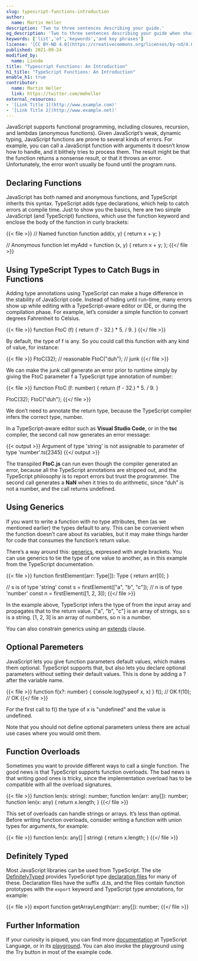 ```yaml
---
slug: typescript-functions-introduction
author:
  name: Martin Heller
description: 'Two to three sentences describing your guide.'
og_description: 'Two to three sentences describing your guide when shared on social media.'
keywords: ['list','of','keywords','and key phrases']
license: '[CC BY-ND 4.0](https://creativecommons.org/licenses/by-nd/4.0)'
published: 2021-09-24
modified_by:
  name: Linode
title: "Typescript Functions: An Introduction"
h1_title: "TypeScript Functions: An Introduction"
enable_h1: true
contributor:
  name: Martin Heller
  link: https://twitter.com/meheller
external_resources:
- '[Link Title 1](http://www.example.com)'
- '[Link Title 2](http://www.example.net)'
---
```


JavaScript supports functional programming, including closures, recursion, and lambdas (anonymous functions). Given JavaScript’s weak, dynamic typing, JavaScript functions are prone to several kinds of errors. For example, you can call a JavaScript function with arguments it doesn’t know how to handle, and it blithely tries to process them. The result might be that the function returns a nonsense result, or that it throws an error. Unfortunately, the error won’t usually be found until the program runs.

## Declaring Functions

JavaScript has both named and anonymous functions, and TypeScript inherits this syntax. TypeScript adds type declarations, which help to catch errors at compile time. Just to show you the basics, here are two simple JavaScript (and TypeScript) functions, which use the function keyword and enclose the body of the function in curly brackets:

{{< file >}}
// Named function
function add(x, y) {
 return x + y;
}

// Anonymous function
let myAdd = function (x, y) {
 return x + y;
};
{{</ file >}}

## Using TypeScript Types to Catch Bugs in Functions

Adding type annotations using TypeScript can make a huge difference in the stability of JavaScript code. Instead of hiding until run-time, many errors show up while editing with a TypeScript-aware editor or IDE, or during the compilation phase. For example, let’s consider a simple function to convert degrees Fahrenheit to Celsius.

{{< file >}}
function FtoC (f) {
    return (f - 32.) * 5. / 9.
}
{{</ file >}}

By default, the type of f is any. So you could call this function with any kind of value, for instance:

{{< file >}}
FtoC(32); 	    // reasonable
FtoC("duh");   // junk
{{</ file >}}

We can make the junk call generate an error prior to runtime simply by giving the FtoC parameter f a TypeScript type annotation of number:

{{< file >}}
function FtoC (f: number) {
    return (f - 32.) * 5. / 9.
}

FtoC(32);
FtoC("duh");
{{</ file >}}

We don’t need to annotate the return type, because the TypeScript compiler infers the correct type, number.

In a TypeScript-aware editor such as **Visual Studio Code**, or in the **tsc** compiler, the second call now generates an error message:

{{< output >}}
Argument of type 'string' is not assignable to parameter of type 'number'.ts(2345)
{{</ output >}}

The transpiled **FtoC.js** can run even though the compiler generated an error, because all the TypeScript annotations are stripped out, and the TypeScript philosophy is to report errors but trust the programmer. The second call generates a **NaN** when it tries to do arithmetic, since “duh” is not a number, and the call returns undefined.

## Using Generics

If you want to write a function with no type attributes, then (as we mentioned earlier) the types default to any. This can be convenient when the function doesn’t care about its variables, but it may make things harder for code that consumes the function’s return value.

There’s a way around this: [generics](https://www.typescriptlang.org/docs/handbook/2/functions.html#generic-functions), expressed with angle brackets. You can use generics to tie the type of one value to another, as in this example from the TypeScript documentation.

{{< file >}}
function firstElement<Type>(arr: Type[]): Type {
  return arr[0];
}

// s is of type 'string'
const s = firstElement(["a", "b", "c"]);
// n is of type 'number'
const n = firstElement([1, 2, 3]);
{{</ file >}}

In the example above, TypeScript infers the type of <Type> from the input array and propagates that to the return value. ["a", "b", "c"] is an array of strings, so s is a string. [1, 2, 3] is an array of numbers, so n is a number.

You can also constrain generics using an [extends](https://www.typescriptlang.org/docs/handbook/2/functions.html#constraints) clause.

## Optional Paremeters

JavaScript lets you give function parameters default values, which makes them optional. TypeScript supports that, but also lets you declare optional parameters without setting their default values. This is done by adding a ? after the variable name.

{{< file >}}
function f(x?: number) {
    console.log(typeof x, x)
}
f(); // OK
f(10); // OK
{{</ file >}}

For the first call to f() the type of x is "undefined" and the value is undefined.

Note that you should not define optional parameters unless there are actual use cases where you would omit them.

## Function Overloads

Sometimes you want to provide different ways to call a single function. The good news is that TypeScript supports function overloads. The bad news is that writing good ones is tricky, since the implementation overload has to be compatible with all the overload signatures.

{{< file >}}
function len(s: string): number;
function len(arr: any[]): number;
function len(x: any) {
 return x.length;
}
{{</ file >}}

This set of overloads can handle strings or arrays. It’s less than optimal. Before writing function overloads, consider writing a function with union types for arguments, for example:

{{< file >}}
function len(x: any[] | string) {
 return x.length;
}
{{</ file >}}

## Definitely Typed

Most JavaScript libraries can be used from TypeScript. The site [DefinitelyTyped](http://definitelytyped.org/) provides TypeScript type [declaration files](https://www.typescriptlang.org/docs/handbook/declaration-files/introduction.html) for many of these. Declaration files have the suffix .d.ts, and the files contain function prototypes with the `export` keyword and TypeScript type annotations, for example:

{{< file >}}
export function getArrayLength(arr: any[]): number;
{{</ file >}}

## Further Information

If your curiosity is piqued, you can find more [documentation](https://www.typescriptlang.org/docs/handbook/2/functions.html) at TypeScript Language, or in its [playground](https://www.typescriptlang.org/play). You can also invoke the playground using the Try button in most of the example code.


